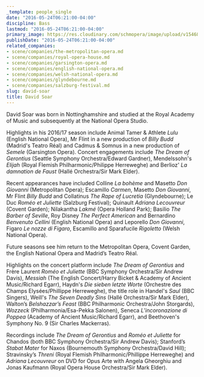 ```yaml
---
_template: people_single
date: "2016-05-24T06:21:00-04:00"
discipline: Bass
lastmod: "2016-05-24T06:21:00-04:00"
primary_image: https://res.cloudinary.com/schmopera/image/upload/v1546830628/media/2019/01/DavidSoar.jpg
publishDate: "2016-05-24T06:21:00-04:00"
related_companies:
- scene/companies/the-metropolitan-opera.md
- scene/companies/royal-opera-house.md
- scene/companies/garsington-opera.md
- scene/companies/english-national-opera.md
- scene/companies/welsh-national-opera.md
- scene/companies/glyndebourne.md
- scene/companies/salzburg-festival.md
slug: david-soar
title: David Soar
---
```

David Soar was born in Nottinghamshire and studied at the Royal Academy of Music and subsequently at the National Opera Studio. 

Highlights in his 2016/17 season include Animal Tamer & Athlete _Lulu_ (English National Opera), Mr Flint in a new production of _Billy Budd_ (Madrid's Teatro Réal) and Cadmus & Somnus in a new production of _Semele_ (Garsington Opera). Concert engagements include _The Dream of Gerontius_ (Seattle Symphony Orchestra/Edward Gardner), Mendelssohn's _Elijah_ (Royal Flemish Philharmonic/Philippe Herreweghe) and Berlioz' _La damnation de Faust_ (Hallé Orchestra/Sir Mark Elder). 

Recent appearances have included Colline _La bohème_ and Masetto _Don Giovanni_ (Metropolitan Opera); Escamillo _Carmen_, Masetto _Don Giovanni_, Mr Flint _Billy Budd_ and Collatinus _The Rape of Lucretia_ (Glyndebourne); Le Duc _Roméo et Juliette_ (Salzburg Festival); Quinault _Adriana Lecouvreur_ (Covent Garden); Nilakantha _Lakmé_ (Opera Holland Park); Basilio _The Barber of Seville_, Roy Disney _The Perfect American_ and Bernardino _Benvenuto Cellini_ (English National Opera) and Leporello _Don Giovanni_, Figaro _Le nozze di Figaro_, Escamillo and Sparafucile _Rigoletto_ (Welsh National Opera). 

Future seasons see him return to the Metropolitan Opera, Covent Garden, the English National Opera and Madrid’s Teatro Réal. 

Highlights on the concert platform include _The Dream of Gerontius_ and Frère Laurent _Roméo et Juliette_ (BBC Symphony Orchestra/Sir Andrew Davis), _Messiah_ (The English Concert/Harry Bicket & Academy of Ancient Music/Richard Egarr), Haydn's _Die sieben letzte Worte_ (Orchestre des Champs Elysées/Phillippe Herreweghe), the title role in Handel's _Saul_ (BBC Singers), Weill's _The Seven Deadly Sins_ (Hallé Orchestra/Sir Mark Elder), Walton’s _Belshazzar’s Feast_ (BBC Philharmonic Orchestra/John Storgards), _Wozzeck_ (Philharmonia/Esa-Pekka Salonen), Seneca _L’incoronazione di Poppea_ (Academy of Ancient Music/Richard Egarr), and Beethoven's Symphony No. 9 (Sir Charles Mackerras). 

Recordings include _The Dream of Gerontius_ and _Roméo et Juliette_ for Chandos (both BBC Symphony Orchestra/Sir Andrew Davis); Stanford’s _Stabat Mater_ for Naxos (Bournemouth Symphony Orchestra/David Hill); Stravinsky’s _Threni_ (Royal Flemish Philharmonic/Phillippe Herreweghe) and _Adriana Lecouvreur_ on DVD for Opus Arte with Angela Gheorghiu and Jonas Kaufmann (Royal Opera House Orchestra/Sir Mark Elder). 